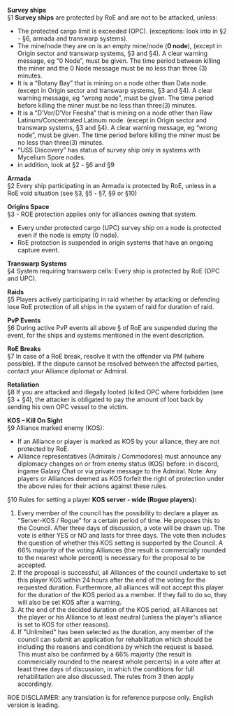 **Survey ships**  
§1 **Survey ships** are protected by RoE and are not to be attacked, unless:
- The protected cargo limit is exceeded (OPC). (exceptions: look into in §2 - §6, armada and transwarp systems).
- The mine/node they are on is an empty mine/node (**0 node**), (except in Origin sector and transwarp systems, §3 and §4). A clear warning message, eg “0 Node”, must be given. The time period between killing the miner and the 0 Node message must be no less than three (3) minutes.
- It is a “Botany Bay” that is mining on a node other than Data node. (except in Origin sector and transwarp systems, §3 and §4). A clear warning message, eg “wrong node”, must be given. The time period before killing the miner must be no less than three(3) minutes.
-  It is a “D’Vor/D’Vor Feesha” that is mining on a node other than  Raw Latinum/Concentrated Latinum node. (except in Origin sector and transwarp systems, §3 and §4). A clear warning message, eg “wrong node”, must be given. The time period before killing the miner must be no less than three(3) minutes.
- “USS Discovery” has status of survey ship only in systems with Mycelium Spore nodes.
- in addition, look at §2 - §6 and §9

**Armada**  
§2 Every ship participating in an Armada is protected by RoE, unless in a RoE void situation (see §3, §5 - §7, §9 or §10)

**Origins Space**  
§3 - ROE protection applies only for alliances owning that system. 
- Every under protected cargo (UPC) survey ship on a node is protected even if the node is empty (0 node).
- RoE protection is suspended in origin systems that have an ongoing capture event.

**Transwarp Systems**  
§4 System requiring transwarp cells: Every ship is protected by RoE (OPC and UPC).

**Raids**  
§5 Players actively participating in raid whether by attacking or defending lose RoE protection of all ships in the system of raid for duration of raid.

**PvP Events**  
§6 During active PvP events all above § of RoE are suspended during the event, for the ships and systems mentioned in the event description.

**RoE Breaks**   
§7 In case of a RoE break, resolve it with the offender via PM (where possible). If the dispute cannot be resolved between the affected parties, contact your Alliance diplomat or Admiral.

**Retaliation**  
§8 If you are attacked and illegally looted (killed OPC where forbidden (see §3 + §4), the attacker is obligated to pay the amount of loot back by sending his own OPC vessel to the victim.

**KOS – Kill On Sight**  
§9 Alliance marked enemy (KOS): 
- If an Alliance or player is marked as KOS by your alliance, they are not protected by RoE. 
- Alliance representatives (Admirals / Commodores) must announce any diplomacy changes on or from enemy status (KOS) before: in discord, ingame Galaxy Chat or via private message to the Admiral. Note: Any players or Alliances deemed as KOS forfeit the right of protection under the above rules for their actions against these rules. 

§10 Rules for setting a player **KOS server - wide (Rogue players):**  
1. Every member of the council has the possibility to declare a player as "Server-KOS / Rogue" for a certain period of time. He proposes this to the Council. After three days of discussion, a vote will be drawn up. The vote is either YES or NO and lasts for three days. The vote then includes the question of whether this KOS setting is supported by the Council. A 66% majority of the voting Alliances (the result is commercially rounded to the nearest whole percent) is necessary for the proposal to be accepted.
 2. If the proposal is successful, all Alliances of the council undertake to set this player KOS within 24 hours after the end of the voting for the requested duration. Furthermore, all alliances will not accept this player for the duration of the KOS period as a member. If they fail to do so, they will also be set KOS after a warning.
3. At the end of the decided duration of the KOS period, all Alliances set the player or his Alliance to at least neutral (unless the player's alliance is set to KOS for other reasons). 
4. If "Unlimited" has been selected as the duration, any member of the council can submit an application for rehabilitation which should be including the reasons and conditions by which the request is based. This must also be confirmed by a 66% majority (the result is commercially rounded to the nearest whole percents) in a vote after at least three days of discussion, in which the conditions for full rehabilitation are also discussed. The rules from 3 then apply accordingly.
 
ROE DISCLAIMER: any translation is for reference purpose only. English version is leading. 
